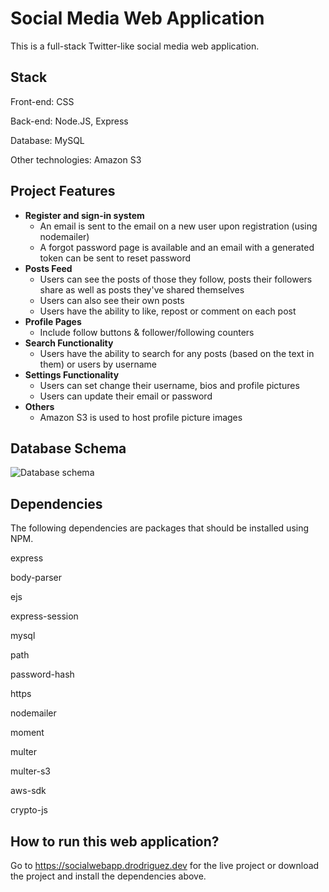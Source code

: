 # Social Media Web Application
This is a full-stack Twitter-like social media web application.

## Stack
Front-end: CSS

Back-end: Node.JS, Express

Database: MySQL

Other technologies: Amazon S3

## Project Features

- **Register and sign-in system**
  - An email is sent to the email on a new user upon registration (using nodemailer)
  - A forgot password page is available and an email with a generated token can be sent to reset password
- **Posts Feed**
  - Users can see the posts of those they follow, posts their followers share as well as posts they've shared themselves
  - Users can also see their own posts
  - Users have the ability to like, repost or comment on each post
- **Profile Pages**
  - Include follow buttons & follower/following counters
- **Search Functionality**
  - Users have the ability to search for any posts (based on the text in them) or users by username
- **Settings Functionality** 
  - Users can set change their username, bios and profile pictures
  - Users can update their email or password
- **Others**
  - Amazon S3 is used to host profile picture images
  
## Database Schema
![Database schema](https://i.ibb.co/rFb5jM1/eds23r4f9392wfj9.png)
  
## Dependencies
The following dependencies are packages that should be installed using NPM.

express

body-parser

ejs

express-session

mysql

path

password-hash

https

nodemailer

moment

multer

multer-s3

aws-sdk

crypto-js

## How to run this web application?
Go to https://socialwebapp.drodriguez.dev for the live project or download the project and install the dependencies above. 













